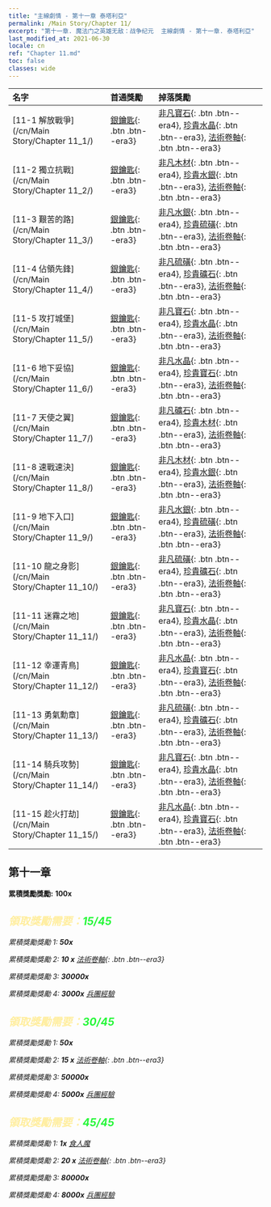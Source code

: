 ```yaml
---
title: "主線劇情 - 第十一章 泰塔利亞"
permalink: /Main Story/Chapter 11/
excerpt: "第十一章. 魔法门之英雄无敌：战争纪元  主線劇情 - 第十一章. 泰塔利亞"
last_modified_at: 2021-06-30
locale: cn
ref: "Chapter 11.md"
toc: false
classes: wide
---
```


  | 名字 |  首通獎勵 | 掉落獎勵 |
  |:------------|:------------|:------------| 
  | [11-1 解放戰爭](/cn/Main Story/Chapter 11_1/) | [銀鑰匙](/cn/Items/con_693/){: .btn .btn--era3} | [非凡寶石](/cn/Items/mat_37/){: .btn .btn--era4}, [珍貴水晶](/cn/Items/mat_31/){: .btn .btn--era3}, [法術卷軸](/cn/Items/con_694/){: .btn .btn--era3} |
  | [11-2 獨立抗戰](/cn/Main Story/Chapter 11_2/) | [銀鑰匙](/cn/Items/con_693/){: .btn .btn--era3} | [非凡木材](/cn/Items/mat_34/){: .btn .btn--era4}, [珍貴水銀](/cn/Items/mat_28/){: .btn .btn--era3}, [法術卷軸](/cn/Items/con_694/){: .btn .btn--era3} |
  | [11-3 艱苦的路](/cn/Main Story/Chapter 11_3/) | [銀鑰匙](/cn/Items/con_693/){: .btn .btn--era3} | [非凡水銀](/cn/Items/mat_35/){: .btn .btn--era4}, [珍貴硫磺](/cn/Items/mat_29/){: .btn .btn--era3}, [法術卷軸](/cn/Items/con_694/){: .btn .btn--era3} |
  | [11-4 佔領先鋒](/cn/Main Story/Chapter 11_4/) | [銀鑰匙](/cn/Items/con_693/){: .btn .btn--era3} | [非凡硫磺](/cn/Items/mat_36/){: .btn .btn--era4}, [珍貴礦石](/cn/Items/mat_26/){: .btn .btn--era3}, [法術卷軸](/cn/Items/con_694/){: .btn .btn--era3} |
  | [11-5 攻打城堡](/cn/Main Story/Chapter 11_5/) | [銀鑰匙](/cn/Items/con_693/){: .btn .btn--era3} | [非凡寶石](/cn/Items/mat_37/){: .btn .btn--era4}, [珍貴水晶](/cn/Items/mat_31/){: .btn .btn--era3}, [法術卷軸](/cn/Items/con_694/){: .btn .btn--era3} |
  | [11-6 地下妥協](/cn/Main Story/Chapter 11_6/) | [銀鑰匙](/cn/Items/con_693/){: .btn .btn--era3} | [非凡水晶](/cn/Items/mat_38/){: .btn .btn--era4}, [珍貴寶石](/cn/Items/mat_30/){: .btn .btn--era3}, [法術卷軸](/cn/Items/con_694/){: .btn .btn--era3} |
  | [11-7 天使之翼](/cn/Main Story/Chapter 11_7/) | [銀鑰匙](/cn/Items/con_693/){: .btn .btn--era3} | [非凡礦石](/cn/Items/mat_33/){: .btn .btn--era4}, [珍貴木材](/cn/Items/mat_27/){: .btn .btn--era3}, [法術卷軸](/cn/Items/con_694/){: .btn .btn--era3} |
  | [11-8 速戰速決](/cn/Main Story/Chapter 11_8/) | [銀鑰匙](/cn/Items/con_693/){: .btn .btn--era3} | [非凡木材](/cn/Items/mat_34/){: .btn .btn--era4}, [珍貴水銀](/cn/Items/mat_28/){: .btn .btn--era3}, [法術卷軸](/cn/Items/con_694/){: .btn .btn--era3} |
  | [11-9 地下入口](/cn/Main Story/Chapter 11_9/) | [銀鑰匙](/cn/Items/con_693/){: .btn .btn--era3} | [非凡水銀](/cn/Items/mat_35/){: .btn .btn--era4}, [珍貴硫磺](/cn/Items/mat_29/){: .btn .btn--era3}, [法術卷軸](/cn/Items/con_694/){: .btn .btn--era3} |
  | [11-10 龍之身影](/cn/Main Story/Chapter 11_10/) | [銀鑰匙](/cn/Items/con_693/){: .btn .btn--era3} | [非凡硫磺](/cn/Items/mat_36/){: .btn .btn--era4}, [珍貴礦石](/cn/Items/mat_26/){: .btn .btn--era3}, [法術卷軸](/cn/Items/con_694/){: .btn .btn--era3} |
  | [11-11 迷霧之地](/cn/Main Story/Chapter 11_11/) | [銀鑰匙](/cn/Items/con_693/){: .btn .btn--era3} | [非凡寶石](/cn/Items/mat_37/){: .btn .btn--era4}, [珍貴水晶](/cn/Items/mat_31/){: .btn .btn--era3}, [法術卷軸](/cn/Items/con_694/){: .btn .btn--era3} |
  | [11-12 幸運青鳥](/cn/Main Story/Chapter 11_12/) | [銀鑰匙](/cn/Items/con_693/){: .btn .btn--era3} | [非凡水晶](/cn/Items/mat_38/){: .btn .btn--era4}, [珍貴寶石](/cn/Items/mat_30/){: .btn .btn--era3}, [法術卷軸](/cn/Items/con_694/){: .btn .btn--era3} |
  | [11-13 勇氣勳章](/cn/Main Story/Chapter 11_13/) | [銀鑰匙](/cn/Items/con_693/){: .btn .btn--era3} | [非凡硫磺](/cn/Items/mat_36/){: .btn .btn--era4}, [珍貴礦石](/cn/Items/mat_26/){: .btn .btn--era3}, [法術卷軸](/cn/Items/con_694/){: .btn .btn--era3} |
  | [11-14 騎兵攻勢](/cn/Main Story/Chapter 11_14/) | [銀鑰匙](/cn/Items/con_693/){: .btn .btn--era3} | [非凡寶石](/cn/Items/mat_37/){: .btn .btn--era4}, [珍貴水晶](/cn/Items/mat_31/){: .btn .btn--era3}, [法術卷軸](/cn/Items/con_694/){: .btn .btn--era3} |
  | [11-15 趁火打劫](/cn/Main Story/Chapter 11_15/) | [銀鑰匙](/cn/Items/con_693/){: .btn .btn--era3} | [非凡水晶](/cn/Items/mat_38/){: .btn .btn--era4}, [珍貴寶石](/cn/Items/mat_30/){: .btn .btn--era3}, [法術卷軸](/cn/Items/con_694/){: .btn .btn--era3} |


##  第十一章

 **累積獎勵獎勵:**  **100x** <i class="fas fa-gem"/>



## <span style="color: #ffeea0">   領取獎勵需要：</span><span style="color: #27f73a">15/45</span>

 累積獎勵獎勵 1:  **50x** <i class="fas fa-gem"/>

 累積獎勵獎勵 2: **10 x** [法術卷軸](/cn/Items/con_694/){: .btn .btn--era3}

 累積獎勵獎勵 3:  **30000x** <i class="fas fa-coins"/>

 累積獎勵獎勵 4:  **3000x** [兵團經驗](/cn/Items/con_902/)



## <span style="color: #ffeea0">   領取獎勵需要：</span><span style="color: #27f73a">30/45</span>

 累積獎勵獎勵 1:  **50x** <i class="fas fa-gem"/>

 累積獎勵獎勵 2: **15 x** [法術卷軸](/cn/Items/con_694/){: .btn .btn--era3}

 累積獎勵獎勵 3:  **50000x** <i class="fas fa-coins"/>

 累積獎勵獎勵 4:  **5000x** [兵團經驗](/cn/Items/con_902/)



## <span style="color: #ffeea0">   領取獎勵需要：</span><span style="color: #27f73a">45/45</span>

 累積獎勵獎勵 1:  **1x** [食人魔](/cn/units/Ogre/)

 累積獎勵獎勵 2: **20 x** [法術卷軸](/cn/Items/con_694/){: .btn .btn--era3}

 累積獎勵獎勵 3:  **80000x** <i class="fas fa-coins"/>

 累積獎勵獎勵 4:  **8000x** [兵團經驗](/cn/Items/con_902/)

